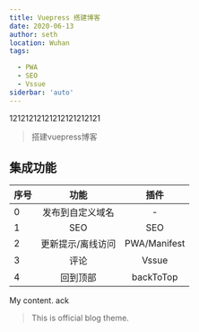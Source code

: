 ```yaml
---
title: Vuepress 搭建博客
date: 2020-06-13
author: seth
location: Wuhan 
tags: 

  - PWA
  - SEO
  - Vssue
siderbar: 'auto'
---
```

12121212121212121212121

<ClientOnly>
  <demo/>
</ClientOnly>

> 搭建vuepress博客

## 集成功能

| 序号        | 功能          |插件|
| ------------- |:-------------:|:-------------:|
| 0             | 发布到自定义域名 |-|
| 1             | SEO |SEO|
| 2             |    更新提示/离线访问   | PWA/Manifest|
| 3             |   评论    |Vssue|
| 4             |   回到顶部    |backToTop|

My content.
ack
> This is official blog theme.

<ClientOnly>
<Vssue :title="$title" />
</ClientOnly>
